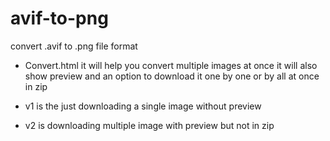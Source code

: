 # avif-to-png
convert .avif to .png file format

- Convert.html it will help you convert multiple images at once it will also show preview and an option to download it one by one or by all at once in zip

- v1 is the just downloading a single image without preview

- v2 is downloading multiple image with preview but not in zip
